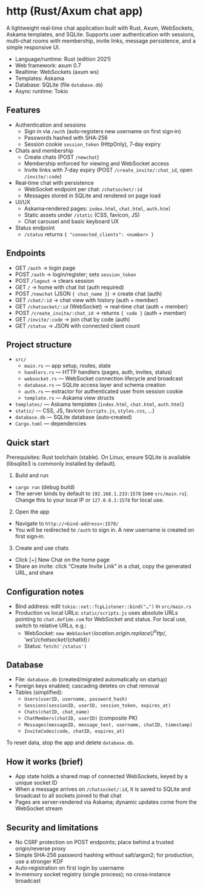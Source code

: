 # http (Rust/Axum chat app)

A lightweight real‑time chat application built with Rust, Axum, WebSockets, Askama templates, and SQLite. Supports user authentication with sessions, multi‑chat rooms with membership, invite links, message persistence, and a simple responsive UI.

-   Language/runtime: Rust (edition 2021)
-   Web framework: axum 0.7
-   Realtime: WebSockets (axum ws)
-   Templates: Askama
-   Database: SQLite (file `database.db`)
-   Async runtime: Tokio

## Features

-   Authentication and sessions
    -   Sign in via `/auth` (auto‑registers new username on first sign‑in)
    -   Passwords hashed with SHA‑256
    -   Session cookie `session_token` (HttpOnly), 7‑day expiry
-   Chats and membership
    -   Create chats (POST `/newchat`)
    -   Membership enforced for viewing and WebSocket access
    -   Invite links with 7‑day expiry (POST `/create_invite/:chat_id`, open `/invite/:code`)
-   Real‑time chat with persistence
    -   WebSocket endpoint per chat: `/chatsocket/:id`
    -   Messages stored in SQLite and rendered on page load
-   UI/UX
    -   Askama‑rendered pages: `index.html`, `chat.html`, `auth.html`
    -   Static assets under `/static` (CSS, favicon, JS)
    -   Chat carousel and basic keyboard UX
-   Status endpoint
    -   `/status` returns `{ "connected_clients": <number> }`

## Endpoints

-   GET `/auth` → login page
-   POST `/auth` → login/register; sets `session_token`
-   POST `/logout` → clears session
-   GET `/` → home with chat list (auth required)
-   POST `/newchat` (JSON `{ chat_name }`) → create chat (auth)
-   GET `/chat/:id` → chat view with history (auth + member)
-   GET `/chatsocket/:id` (WebSocket) → real‑time chat (auth + member)
-   POST `/create_invite/:chat_id` → returns `{ code }` (auth + member)
-   GET `/invite/:code` → join chat by code (auth)
-   GET `/status` → JSON with connected client count

## Project structure

-   `src/`
    -   `main.rs` — app setup, routes, state
    -   `handlers.rs` — HTTP handlers (pages, auth, invites, status)
    -   `websocket.rs` — WebSocket connection lifecycle and broadcast
    -   `database.rs` — SQLite access layer and schema creation
    -   `auth.rs` — extractor for authenticated user from session cookie
    -   `template.rs` — Askama view structs
-   `templates/` — Askama templates (`index.html`, `chat.html`, `auth.html`)
-   `static/` — CSS, JS, favicon (`scripts.js`, `styles.css`, …)
-   `database.db` — SQLite database (auto‑created)
-   `Cargo.toml` — dependencies

## Quick start

Prerequisites: Rust toolchain (stable). On Linux, ensure SQLite is available (libsqlite3 is commonly installed by default).

1. Build and run

-   `cargo run` (debug build)
-   The server binds by default to `192.168.1.233:1578` (see `src/main.rs`). Change this to your local IP or `127.0.0.1:1578` for local use.

2. Open the app

-   Navigate to `http://<bind-address>:1578/`
-   You will be redirected to `/auth` to sign in. A new username is created on first sign‑in.

3. Create and use chats

-   Click [+] New Chat on the home page
-   Share an invite: click “Create Invite Link” in a chat, copy the generated URL, and share

## Configuration notes

-   Bind address: edit `tokio::net::TcpListener::bind("…")` in `src/main.rs`
-   Production vs local URLs: `static/scripts.js` uses absolute URLs pointing to `chat.def1de.com` for WebSocket and status. For local use, switch to relative URLs, e.g.:
    -   WebSocket: `new WebSocket(`${location.origin.replace(/^http/, 'ws')}/chatsocket/${chatId}`)`
    -   Status: `fetch('/status')`

## Database

-   File: `database.db` (created/migrated automatically on startup)
-   Foreign keys enabled; cascading deletes on chat removal
-   Tables (simplified):
    -   `Users(userID, username, password_hash)`
    -   `Sessions(sessionID, userID, session_token, expires_at)`
    -   `Chats(chatID, chat_name)`
    -   `ChatMembers(chatID, userID)` (composite PK)
    -   `Messages(messageID, message_text, username, chatID, timestamp)`
    -   `InviteCodes(code, chatID, expires_at)`

To reset data, stop the app and delete `database.db`.

## How it works (brief)

-   App state holds a shared map of connected WebSockets, keyed by a unique socket ID
-   When a message arrives on `/chatsocket/:id`, it is saved to SQLite and broadcast to all sockets joined to that chat
-   Pages are server‑rendered via Askama; dynamic updates come from the WebSocket stream

## Security and limitations

-   No CSRF protection on POST endpoints; place behind a trusted origin/reverse proxy
-   Simple SHA‑256 password hashing without salt/argon2; for production, use a stronger KDF
-   Auto‑registration on first login by username
-   In‑memory socket registry (single process); no cross‑instance broadcast
